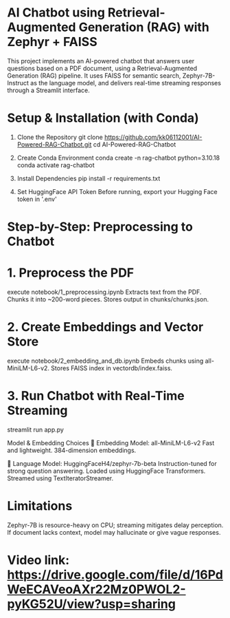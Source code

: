 # AI Chatbot using Retrieval-Augmented Generation (RAG) with Zephyr + FAISS
This project implements an AI-powered chatbot that answers user questions based on a PDF document, using a Retrieval-Augmented Generation (RAG) pipeline. It uses FAISS for semantic search, Zephyr-7B-Instruct as the language model, and delivers real-time streaming responses through a Streamlit interface.

# Setup & Installation (with Conda)
1. Clone the Repository
git clone https://github.com/kk06112001/AI-Powered-RAG-Chatbot.git
cd AI-Powered-RAG-Chatbot

2. Create Conda Environment
conda create -n rag-chatbot python=3.10.18
conda activate rag-chatbot

3. Install Dependencies
pip install -r requirements.txt

4. Set HuggingFace API Token
Before running, export your Hugging Face token in '.env'

# Step-by-Step: Preprocessing to Chatbot
# 1. Preprocess the PDF
execute notebook/1_preprocessing.ipynb
Extracts text from the PDF.
Chunks it into ~200-word pieces.
Stores output in chunks/chunks.json.

# 2. Create Embeddings and Vector Store
execute notebook/2_embedding_and_db.ipynb
Embeds chunks using all-MiniLM-L6-v2.
Stores FAISS index in vectordb/index.faiss.

# 3. Run Chatbot with Real-Time Streaming
streamlit run app.py


Model & Embedding Choices
🔹 Embedding Model: all-MiniLM-L6-v2
Fast and lightweight.
384-dimension embeddings.

🔸 Language Model: HuggingFaceH4/zephyr-7b-beta
Instruction-tuned for strong question answering.
Loaded using HuggingFace Transformers.
Streamed using TextIteratorStreamer.

# Limitations
Zephyr-7B is resource-heavy on CPU; streaming mitigates delay perception.
If document lacks context, model may hallucinate or give vague responses.

# Video link: https://drive.google.com/file/d/16PdWeECAVeoAXr22Mz0PWOL2-pyKG52U/view?usp=sharing
